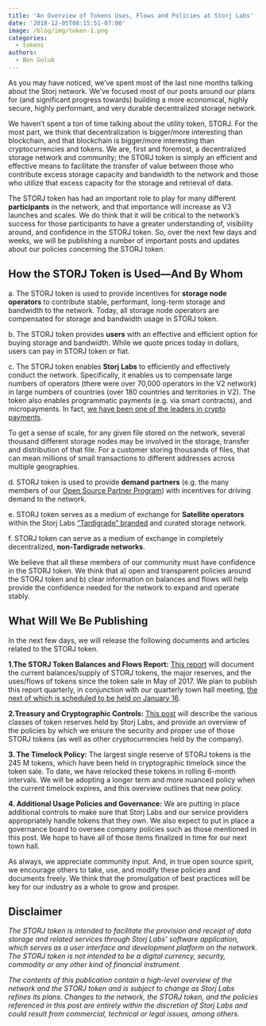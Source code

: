 ```yaml
---
title: 'An Overview of Tokens Uses, Flows and Policies at Storj Labs'
date: '2018-12-05T08:15:51-07:00'
image: /blog/img/token-1.png
categories:
  - tokens
authors:
  - Ben Golub
---
```

As you may have noticed, we’ve spent most of the last nine months talking about the Storj network. We’ve focused most of our posts around our plans for (and significant progress towards) building a more economical, highly secure, highly performant, and very durable decentralized storage network.

We haven’t spent a ton of time talking about the utility token, STORJ. For the most part, we think that decentralization is bigger/more interesting than blockchain, and that blockchain is bigger/more interesting than cryptocurrencies and tokens. We are, first and foremost, a decentralized storage network and community; the STORJ token is simply an efficient and effective means to facilitate the transfer of value between those who contribute excess storage capacity and bandwidth to the network and those who utilize that excess capacity for the storage and retrieval of data. 

The STORJ token has had an important role to play for many different **participants** in the network, and that importance will increase as V3 launches and scales. We do think that it will be critical to the network’s success for those participants to have a greater understanding of, visibility around, and confidence in the STORJ token. So, over the next few days and weeks, we will be publishing a number of important posts and updates about our policies concerning the STORJ token.

## How the STORJ Token is Used—And By Whom

a. The STORJ token is used to provide incentives for **storage node operators** to contribute stable, performant, long-term storage and bandwidth to the network. Today, all storage node operators are compensated for storage and bandwidth usage in STORJ token. 

b. The STORJ token provides **users** with an effective and efficient option for buying storage and bandwidth. While we quote prices today in dollars, users can pay in STORJ token or fiat. 

c. The STORJ token enables **Storj Labs** to efficiently and effectively conduct the network. Specifically, it enables us to compensate large numbers of operators (there were over 70,000 operators in the V2 network) in large numbers of countries (over 180 countries and territories in V2). The token also enables programmatic payments (e.g. via smart contracts), and micropayments. In fact, [we have been one of the leaders in crypto payments](https://www.forbes.com/sites/forbestechcouncil/2018/10/02/creating-scalability-on-ethereum/#698282cf5226). 

To get a sense of scale, for any given file stored on the network, several thousand different storage nodes may be involved in the storage, transfer and distribution of that file. For a customer storing thousands of files, that can mean millions of small transactions to different addresses across multiple geographies.

d. STORJ token is used to provide **demand partners** (e.g. the many members of our [Open Source Partner Program](https://storj.io/partners)) with incentives for driving demand to the network.

e. STORJ token serves as a medium of exchange for **Satellite operators** within the Storj Labs [“Tardigrade” branded](https://www.youtube.com/watch?v=EcZ3T3eVwsM&feature=youtu.be&t=465) and curated storage network.

f. STORJ token can serve as a medium of exchange in completely decentralized, **non-Tardigrade networks**.

We believe that all these members of our community must have confidence in the STORJ token. We think that a) open and transparent policies around the STORJ token and b) clear information on balances and flows will help provide the confidence needed for the network to expand and operate stably.

## What Will We Be Publishing

In the next few days, we will release the following documents and articles related to the STORJ token.

**1.The STORJ Token Balances and Flows Report:** [This report](https://storj.io/blog/2018/12/introducing-the-storj-token-balances-and-flows-report/) will document the current balances/supply of STORJ tokens, the major reserves, and the uses/flows of tokens since the token sale in May of 2017. We plan to publish this report quarterly, in conjunction with our quarterly town hall meeting, [the next of which is scheduled to be held on January 16](https://zoom.us/webinar/register/WN_XEhP62m2TQSlE9_t1zhcgg). 

**2.Treasury and Cryptographic Controls:** [This post](https://storj.io/blog/2018/12/a-look-at-token-treasury-controls-balances-and-cryptographic-key-management/) will describe the various classes of token reserves held by Storj Labs, and provide an overview of the policies by which we ensure the security and proper use of those STORJ tokens (as well as other cryptocurrencies held by the company).

**3. The Timelock Policy:** The largest single reserve of STORJ tokens is the 245 M tokens, which have been held in cryptographic timelock since the token sale. To date, we have relocked these tokens in rolling 6-month intervals. We will be adopting a longer term and more nuanced policy when the current timelock expires, and this overview outlines that new policy. 

**4. Additional Usage Policies and Governance:** We are putting in place additional controls to make sure that Storj Labs and our service providers appropriately handle tokens that they own. We also expect to put in place a governance board to oversee company policies such as those mentioned in this post. We hope to have all of those items finalized in time for our next town hall.

As always, we appreciate community input. And, in true open source spirit, we encourage others to take, use, and modify these policies and documents freely. We think that the promulgation of best practices will be key for our industry as a whole to grow and prosper. 

## Disclaimer

_The STORJ token is intended to facilitate the provision and receipt of data storage and related services through Storj Labs’ software application, which serves as a user interface and development platform on the network. The STORJ token is not intended to be a digital currency, security, commodity or any other kind of financial instrument._

_The contents of this publication contain a high-level overview of the network and the STORJ token and is subject to change as Storj Labs refines its plans. Changes to the network, the STORJ token, and the policies referenced in this post are entirely within the discretion of Storj Labs and could result from commercial, technical or legal issues, among others._
